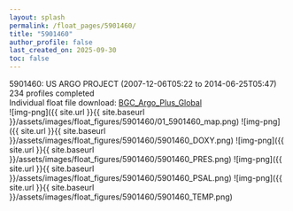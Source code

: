 ```yaml
---
layout: splash
permalink: /float_pages/5901460/
title: "5901460"
author_profile: false
last_created_on: 2025-09-30
toc: false
---
```

 
5901460: US ARGO PROJECT (2007-12-06T05:22 to 2014-06-25T05:47)\
234 profiles completed\
Individual float file download: [BGC_Argo_Plus_Global](https://ftp.soest.hawaii.edu/bgc_argo_plus/Individual_Floats/outliers_removed/5901460_Sprof_processed.nc)\
![img-png]({{ site.url }}{{ site.baseurl }}/assets/images/float_figures/5901460/01_5901460_map.png)
![img-png]({{ site.url }}{{ site.baseurl }}/assets/images/float_figures/5901460/5901460_DOXY.png)
![img-png]({{ site.url }}{{ site.baseurl }}/assets/images/float_figures/5901460/5901460_PRES.png)
![img-png]({{ site.url }}{{ site.baseurl }}/assets/images/float_figures/5901460/5901460_PSAL.png)
![img-png]({{ site.url }}{{ site.baseurl }}/assets/images/float_figures/5901460/5901460_TEMP.png)
